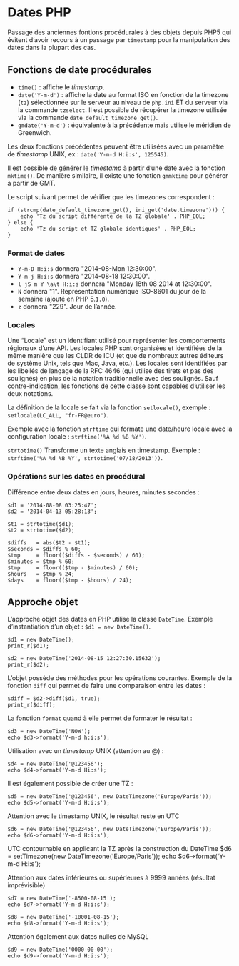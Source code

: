 # Dates PHP

Passage des anciennes fontions procédurales à des objets depuis PHP5 qui évitent d’avoir recours à un passage par `timestamp` pour la manipulation des dates dans la plupart des cas.

## Fonctions de date procédurales

- `time()` : affiche le *timestamp*.
- `date('Y-m-d')` : affiche la date au format ISO en fonction de la timezone (`tz`) sélectionnée sur le serveur au niveau de `php.ini` ET du serveur via la commande `tzselect`. Il est possible de récupérer la timezone utilisée via la commande `date_default_timezone_get()`.
- `gmdate('Y-m-d')` : équivalente à la précédente mais utilise le méridien de Greenwich.

Les deux fonctions précédentes peuvent être utilisées avec un paramètre de *timestamp* UNIX, ex : `date('Y-m-d H:i:s', 125545)`.

Il est possible de générer le *timestamp* à partir d’une date avec la fonction `mktime()`.
De manière similaire, il existe une fonction `gmmktime` pour générer à partir de GMT.

Le script suivant permet de vérifier que les timezones correspondent :

    if (strcmp(date_default_timezone_get(), ini_get('date.timezone'))) {
        echo 'Tz du script différente de la TZ globale' . PHP_EOL;
    } else {
        echo 'Tz du script et TZ globale identiques' . PHP_EOL;
    }

### Format de dates

- `Y-m-D H:i:s` donnera "2014-08-Mon 12:30:00".
- `Y-m-j H:i:s` donnera "2014-08-18 12:30:00".
- `l jS m Y \a\t H:i:s` donnera "Monday 18th 08 2014 at 12:30:00".
- `N` donnera "1". Représentation numérique ISO-8601 du jour de la semaine (ajouté en PHP 5.`1.0`).
- `z` donnera "229". Jour de l’année.

### Locales

Une “Locale” est un identifiant utilisé pour représenter les comportements régionaux d’une API. Les locales PHP sont organisées et identifiées de la même manière que les CLDR de ICU (et que de nombreux autres éditeurs de système Unix, tels que Mac, Java, etc.). Les locales sont identifiées par les libellés de langage de la RFC 4646 (qui utilise des tirets et pas des soulignés) en plus de la notation traditionnelle avec des soulignés. Sauf contre-indication, les fonctions de cette classe sont capables d’utiliser les deux notations.

La définition de la locale se fait via la fonction `setlocale()`, exemple : `setlocale(LC_ALL, "fr-FR@euro")`.

Exemple avec la fonction `strftime` qui formate une date/heure locale avec la configuration locale : `strftime('%A %d %B %Y')`.

`strtotime()` Transforme un texte anglais en timestamp. Exemple : `strftime('%A %d %B %Y', strtotime('07/18/2013'))`.


### Opérations sur les dates en procédural

Différence entre deux dates en jours, heures, minutes secondes :

    $d1 = '2014-08-08 03:25:47';
    $d2 = '2014-04-13 05:28:13';

    $t1 = strtotime($d1);
    $t2 = strtotime($d2);

    $diffs   = abs($t2 - $t1);
    $seconds = $diffs % 60;
    $tmp     = floor(($diffs - $seconds) / 60);
    $minutes = $tmp % 60;
    $tmp     = floor(($tmp - $minutes) / 60);
    $hours   = $tmp % 24;
    $days    = floor(($tmp - $hours) / 24);



## Approche objet

L’approche objet des dates en PHP utilise la classe `DateTime`. Exemple d’instantiation d’un objet : `$d1 = new DateTime()`.
     
    $d1 = new DateTime();
    print_r($d1);

    $d2 = new DateTime('2014-08-15 12:27:30.15632');
    print_r($d2);


L’objet possède des méthodes pour les opérations courantes. Exemple de la fonction `diff` qui permet de faire une comparaison entre les dates :

    $diff = $d2->diff($d1, true);
    print_r($diff);

La fonction `format` quand à elle permet de formater le résultat :

    $d3 = new DateTime('NOW');
    echo $d3->format('Y-m-d h:i:s');

Utilisation avec un *timestamp* UNIX (attention au @) :

    $d4 = new DateTime('@123456');
    echo $d4->format('Y-m-d Hi:s');

Il est également possible de créer une TZ :

    $d5 = new DateTime('@123456', new DateTimezone('Europe/Paris'));
    echo $d5->format('Y-m-d H:i:s');

Attention avec le timestamp UNIX, le résultat reste en UTC

    $d6 = new DateTime('@123456', new DateTimezone('Europe/Paris'));
    echo $d6->format('Y-m-d H:i:s');

UTC contournable en applicant la TZ après la construction du DateTime
    $d6 = setTimezone(new DateTimezone('Europe/Paris'));
    echo $d6->format('Y-m-d H:i:s');

Attention aux dates inférieures ou supérieures à 9999 années (résultat imprévisible)

    $d7 = new DateTime('-8500-08-15');
    echo $d7->format('Y-m-d H:i:s');

    $d8 = new DateTime('-10001-08-15');
    echo $d8->format('Y-m-d H:i:s');

Attention également aux dates nulles de MySQL
    
    $d9 = new DateTime('0000-00-00');
    echo $d9->format('Y-m-d H:i:s');
